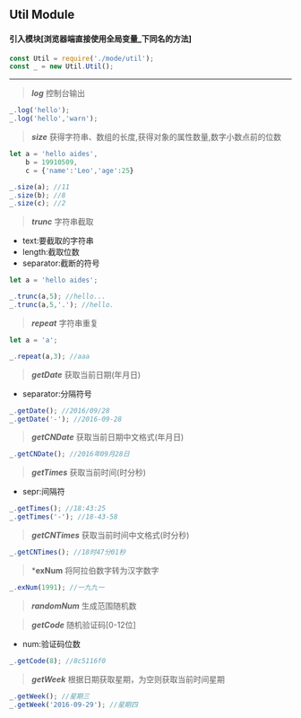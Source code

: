 ## Util Module

#### 引入模块[浏览器端直接使用全局变量_下同名的方法]

```js
const Util = require('./mode/util');
const _ = new Util.Util();
```

***

>***log***
>控制台输出

```js
_.log('hello');
_.log('hello','warn');
```

>***size***
>获得字符串、数组的长度,获得对象的属性数量,数字小数点前的位数

```js
let a = 'hello aides',
    b = 19910509,
    c = {'name':'Leo','age':25}

_.size(a); //11
_.size(b); //8
_.size(c); //2
```

>***trunc***
>字符串截取
* text:要截取的字符串
* length:截取位数
* separator:截断的符号

```js
let a = 'hello aides';

_.trunc(a,5); //hello...
_.trunc(a,5,'.'); //hello.
```

>***repeat***
>字符串重复

```js
let a = 'a';

_.repeat(a,3); //aaa
```

>***getDate***
>获取当前日期(年月日)
* separator:分隔符号

```js
_.getDate(); //2016/09/28
_.getDate('-'); //2016-09-28
```

>***getCNDate***
>获取当前日期中文格式(年月日)

```js
_.getCNDate(); //2016年09月28日
```

>***getTimes***
>获取当前时间(时分秒)
* sepr:间隔符

```js
_.getTimes(); //18:43:25
_.getTimes('-'); //18-43-58
```

>***getCNTimes***
>获取当前时间中文格式(时分秒)

```js
_.getCNTimes(); //18时47分01秒
```

>***exNum**
>将阿拉伯数字转为汉字数字

```js
_.exNum(1991); //一九九一
```

>***randomNum***
>生成范围随机数

>***getCode***
>随机验证码[0-12位]
* num:验证码位数

```js
_.getCode(8); //8c5116f0
```

>***getWeek***
>根据日期获取星期，为空则获取当前时间星期

```js
_.getWeek(); //星期三
_.getWeek('2016-09-29'); //星期四
```